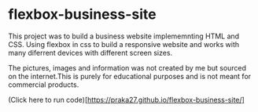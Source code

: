 # flexbox-business-site
This project was to build a business website implememnting HTML and CSS.
Using flexbox in css to build a responsive website and works with many diferrent devices with different screen sizes.

The pictures, images and information was not created by me but sourced on the internet.This is purely for educational purposes and is not meant for commercial products.

(Click here to run code)[https://praka27.github.io/flexbox-business-site/]
